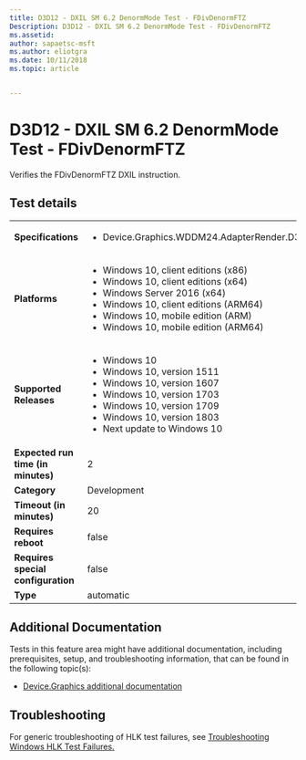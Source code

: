 ```yaml
---
title: D3D12 - DXIL SM 6.2 DenormMode Test - FDivDenormFTZ
Description: D3D12 - DXIL SM 6.2 DenormMode Test - FDivDenormFTZ
ms.assetid: 
author: sapaetsc-msft
ms.author: eliotgra
ms.date: 10/11/2018
ms.topic: article


---
```


# D3D12 - DXIL SM 6.2 DenormMode Test - FDivDenormFTZ

Verifies the FDivDenormFTZ DXIL instruction.

## Test details
|||
|---|---|
| **Specifications**  | <ul><li>Device.Graphics.WDDM24.AdapterRender.D3D12.DXILCore.ShaderModel62.CoreRequirement</li></ul> |  
| **Platforms**   | <ul><li>Windows 10, client editions (x86)</li><li>Windows 10, client editions (x64)</li><li>Windows Server 2016 (x64)</li><li>Windows 10, client editions (ARM64)</li><li>Windows 10, mobile edition (ARM)</li><li>Windows 10, mobile edition (ARM64)</li></ul> |
| **Supported Releases** | <ul><li>Windows 10</li><li>Windows 10, version 1511</li><li>Windows 10, version 1607</li><li>Windows 10, version 1703</li><li>Windows 10, version 1709</li><li>Windows 10, version 1803</li><li>Next update to Windows 10</li></ul> |
|**Expected run time (in minutes)**| 2 |
|**Category**| Development |
|**Timeout (in minutes)**| 20 |
|**Requires reboot**| false |
|**Requires special configuration**| false |
|**Type**| automatic |




## Additional Documentation
Tests in this feature area might have additional documentation, including prerequisites, setup, and troubleshooting information, that can be found in the following topic(s): <ul><li>[Device.Graphics additional documentation](device-graphics-additional-documentation.md)</li></ul>

## Troubleshooting
For generic troubleshooting of HLK test failures, see [Troubleshooting Windows HLK Test Failures.](..\user\troubleshooting-windows-hlk-test-failures.md)